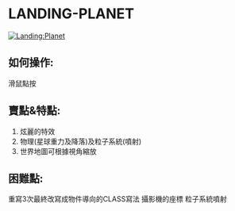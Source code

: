 # LANDING-PLANET
[![Landing:Planet](http://img.youtube.com/vi/sISmhfmjx60/0.jpg)](https://youtu.be/sISmhfmjx60)
## 如何操作:
滑鼠點按

## 賣點&特點:
1. 炫麗的特效
2. 物理(星球重力及降落)及粒子系統(噴射)
3. 世界地圖可根據視角縮放

## 困難點:
重寫3次最終改寫成物件導向的CLASS寫法
攝影機的座標
粒子系統噴射
